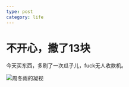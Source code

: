 ```yaml
---
type: post
category: life
---
```

# 不开心，撒了13块

今天买东西，多刷了一次瓜子儿，fuck无人收款机。

![周冬雨的凝视](http://ww1.sinaimg.cn/mw690/89d0a2e1gy1gaajkqq7xkj21hv1hv4qp.jpg)